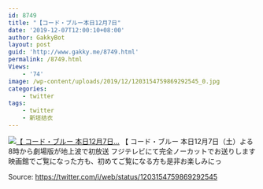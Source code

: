 ```yaml
---
id: 8749
title: "【コード・ブルー本日12月7日"
date: '2019-12-07T12:00:10+08:00'
author: GakkyBot
layout: post
guid: 'http://www.gakky.me/8749.html'
permalink: /8749.html
Views:
    - '74'
image: /wp-content/uploads/2019/12/1203154759869292545_0.jpg
categories:
    - twitter
tags:
    - twitter
    - 新垣结衣
---
```


[![【
コード・ブルー
本日12月7日...](http://www.yui-aragaki.org/wp-content/uploads/2019/12/1203154759869292545_0.jpg)](http://www.yui-aragaki.org/wp-content/uploads/2019/12/1203154759869292545_0.jpg)
【
コード・ブルー
本日12月7日（土）よる8時から劇場版が地上波で初放送
フジテレビにて完全ノーカットでお送りします
映画館でご覧になった方も、初めてご覧になる方も是非お楽しみにっ

Source: <https://twitter.com/i/web/status/1203154759869292545>

